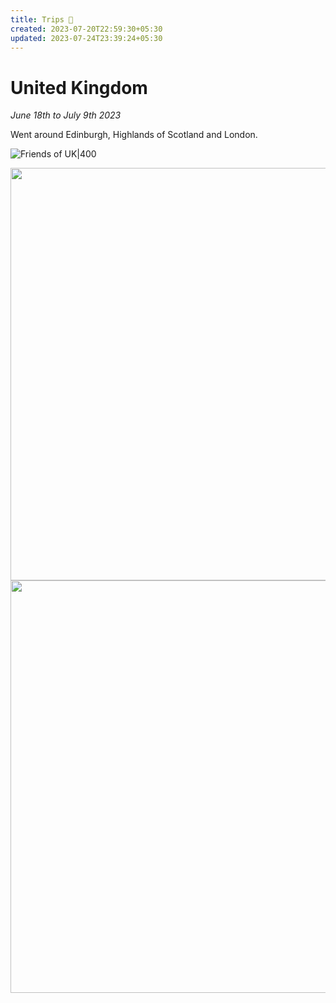 ```yaml
---
title: Trips 🛫
created: 2023-07-20T22:59:30+05:30
updated: 2023-07-24T23:39:24+05:30
---
```


# United Kingdom 
_June 18th to July 9th 2023_

Went around Edinburgh, Highlands of Scotland and London.

![Friends of UK|400](images/PXL_20230704_135949790.MP.jpg)

<img src="https://onedrive.live.com/embed?resid=39643EE1C00039E0%21191811&authkey=%21AIWlzjBNttaAbgQ&width=999999&height=660" width="auto" height="660" />


<img src="https://onedrive.live.com/embed?resid=39643EE1C00039E0%21192123&authkey=%21ACEQsqVXZxrLJ_s&width=660&height=999999" width="660" height="auto" />


